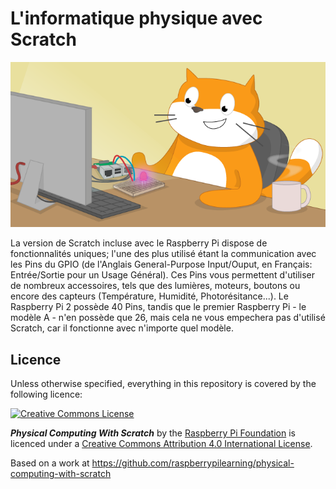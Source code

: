 # L'informatique physique avec Scratch

![](cover.png)

La version de Scratch incluse avec le Raspberry Pi dispose de fonctionnalités uniques; l'une des plus utilisé étant la communication avec les Pins du GPIO (de l'Anglais General-Purpose Input/Ouput, en Français: Entrée/Sortie pour un Usage Général). Ces Pins vous permettent d'utiliser de nombreux accessoires, tels que des lumières, moteurs, boutons ou encore des capteurs (Température, Humidité, Photorésitance...). Le Raspberry Pi 2 possède 40 Pins, tandis que le premier Raspberry Pi - le modèle A - n'en possède que 26, mais cela ne vous empechera pas d'utilisé Scratch, car il fonctionne avec n'importe quel modèle.

## Licence

Unless otherwise specified, everything in this repository is covered by the following licence:

[![Creative Commons License](http://i.creativecommons.org/l/by-sa/4.0/88x31.png)](http://creativecommons.org/licenses/by-sa/4.0/)

***Physical Computing With Scratch*** by the [Raspberry Pi Foundation](http://www.raspberrypi.org) is licenced under a [Creative Commons Attribution 4.0 International License](http://creativecommons.org/licenses/by-sa/4.0/).

Based on a work at https://github.com/raspberrypilearning/physical-computing-with-scratch
